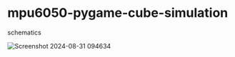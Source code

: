 # mpu6050-pygame-cube-simulation

schematics

 
![Screenshot 2024-08-31 094634](https://github.com/user-attachments/assets/74988dcc-5e98-4615-9365-5a9091b21708)
